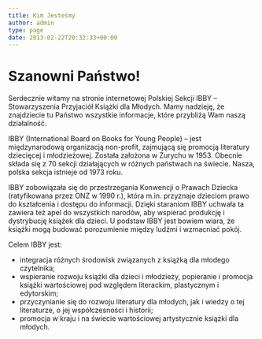```yaml
---
title: Kim Jesteśmy
author: admin
type: page
date: 2013-02-22T20:32:33+00:00
---
```


# Szanowni Państwo!

Serdecznie witamy na stronie internetowej Polskiej Sekcji IBBY – Stowarzyszenia Przyjaciół Książki dla Młodych. Mamy nadzieję, że znajdziecie tu Państwo wszystkie informacje, które przybliżą Wam naszą działalność.

IBBY (International Board on Books for Young People) – jest międzynarodową organizacją non-profit, zajmującą się promocją literatury dziecięcej i młodzieżowej. Została założona w Zurychu w 1953. Obecnie składa się z 70 sekcji działających w różnych państwach na świecie. Nasza, polska sekcja istnieje od 1973 roku.

IBBY zobowiązała się do przestrzegania Konwencji o Prawach Dziecka (ratyfikowana przez ONZ  w 1990 r.), która m.in. przyznaje dzieciom prawo do kształcenia i dostępu do informacji. Dzięki staraniom IBBY uchwała ta zawiera też apel do wszystkich narodów, aby wspierać produkcję i dystrybucję książek dla dzieci. U podstaw IBBY jest bowiem wiara, że książki mogą budować porozumienie między ludźmi i wzmacniać pokój.

Celem IBBY jest:

* integracja różnych środowisk związanych z książką dla młodego czytelnika;
* wspieranie rozwoju książki dla dzieci i młodzieży, popieranie i promocja książki wartościowej pod względem literackim, plastycznym i edytorskim;
* przyczynianie się do rozwoju literatury dla młodych, jak i wiedzy o tej literaturze, o jej współczesności i historii;
* promocja w kraju i na świecie wartościowej artystycznie książki dla młodych.